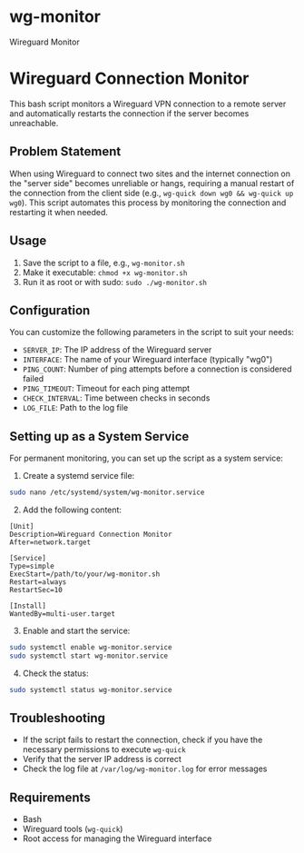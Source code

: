 # wg-monitor
Wireguard Monitor
# Wireguard Connection Monitor

This bash script monitors a Wireguard VPN connection to a remote server and automatically restarts the connection if the server becomes unreachable.

## Problem Statement

When using Wireguard to connect two sites and the internet connection on the "server side" becomes unreliable or hangs, requiring a manual restart of the connection from the client side (e.g., `wg-quick down wg0 && wg-quick up wg0`). This script automates this process by monitoring the connection and restarting it when needed.

## Usage

1. Save the script to a file, e.g., `wg-monitor.sh`
2. Make it executable: `chmod +x wg-monitor.sh`
3. Run it as root or with sudo: `sudo ./wg-monitor.sh`

## Configuration

You can customize the following parameters in the script to suit your needs:
- `SERVER_IP`: The IP address of the Wireguard server
- `INTERFACE`: The name of your Wireguard interface (typically "wg0")
- `PING_COUNT`: Number of ping attempts before a connection is considered failed
- `PING_TIMEOUT`: Timeout for each ping attempt
- `CHECK_INTERVAL`: Time between checks in seconds
- `LOG_FILE`: Path to the log file

## Setting up as a System Service

For permanent monitoring, you can set up the script as a system service:

1. Create a systemd service file:

```bash
sudo nano /etc/systemd/system/wg-monitor.service
```

2. Add the following content:

```
[Unit]
Description=Wireguard Connection Monitor
After=network.target

[Service]
Type=simple
ExecStart=/path/to/your/wg-monitor.sh
Restart=always
RestartSec=10

[Install]
WantedBy=multi-user.target
```

3. Enable and start the service:

```bash
sudo systemctl enable wg-monitor.service
sudo systemctl start wg-monitor.service
```

4. Check the status:

```bash
sudo systemctl status wg-monitor.service
```

## Troubleshooting

- If the script fails to restart the connection, check if you have the necessary permissions to execute `wg-quick`
- Verify that the server IP address is correct
- Check the log file at `/var/log/wg-monitor.log` for error messages

## Requirements

- Bash
- Wireguard tools (`wg-quick`)
- Root access for managing the Wireguard interface